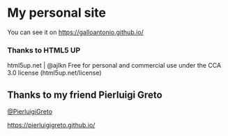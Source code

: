 # My personal site
You can see it on https://galloantonio.github.io/

### Thanks to HTML5 UP
html5up.net | @ajlkn
Free for personal and commercial use under the CCA 3.0 license (html5up.net/license)

## Thanks to my friend Pierluigi Greto
[@PierluigiGreto](https://github.com/PierluigiGreto)

https://pierluigigreto.github.io/
